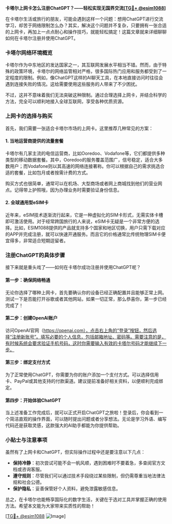 **卡塔尔上网卡怎么注册ChatGPT？——轻松实现无国界交流[[TG💪+ @esim1088](https://t.me/s/esim1088)]**

在卡塔尔生活或旅行的朋友，可能会遇到这样一个问题：想用ChatGPT进行交流学习，却苦于网络限制怎么办？其实，解决这个问题并不复杂，只要拥有一张合适的上网卡，再加上一点点耐心和操作技巧，就能轻松搞定！这篇文章就来详细聊聊如何在卡塔尔注册并使用ChatGPT。

### 卡塔尔网络环境概览

卡塔尔作为中东地区的发达国家之一，其互联网发展水平相当不错。然而，由于特殊的政策环境，卡塔尔的网络监管相对严格，很多国际热门应用和服务都受到了一定程度的限制。例如，像ChatGPT这样的AI聊天工具，在本地直接访问时往往会遇到连接失败的情况。这给需要使用这些服务的人带来了不少困扰。

不过，这并不意味着我们无法突破这种限制。通过合理选择上网卡，并结合科学的方法，完全可以顺利地接入全球互联网，享受各种优质资源。

### 上网卡的选择与购买

首先，我们需要一张适合卡塔尔市场的上网卡。这里推荐几种常见的方案：

#### 1. 当地运营商提供的流量套餐
卡塔尔有几家主流的电信运营商，比如Ooredoo、Vodafone等，它们都提供多种类型的移动数据套餐。其中，Ooredoo的服务覆盖范围广，信号稳定，适合大多数用户；而Vodafone则以其高速的网络连接著称。你可以根据自己的需求挑选合适的套餐，比如包月或者按需计费的方式。

购买方式也很简单，通常可以在机场、大型商场或者网上商城找到他们的营业网点。记得带上护照哦，因为办理业务时需要验证身份信息。

#### 2. 全球通用型eSIM卡
近年来，eSIM技术逐渐流行起来，它是一种虚拟化的SIM卡形式，无需实体卡槽即可激活使用。对于经常跨国旅行的人来说，eSIM卡无疑是一个非常方便的选择。比如，ESIM1088提供的产品就支持多个国家和地区切换，用户只需下载对应的APP并完成注册，就可以快速开通服务。而且它的价格通常比传统物理SIM卡便宜得多，非常适合短期逗留者。

### 注册ChatGPT的具体步骤

接下来就是重头戏了——如何在卡塔尔成功注册并使用ChatGPT呢？

#### 第一步：确保网络畅通
无论你选择了哪种上网卡，首先要确认你的设备已经正确配置并且能够正常上网。测试一下是否能打开谷歌或者其他网站，如果一切正常，那么恭喜你，第一步已经完成了！

#### 第二步：创建OpenAI账户
访问OpenAI官网（https://openai.com），点击右上角的“登录”按钮，然后选择“注册新账号”。填写必要的个人信息，包括邮箱地址、密码等。需要注意的是，有时候系统会要求验证手机号码，这时你需要输入有效的卡塔尔号码才能继续下一步。

#### 第三步：绑定支付方式
为了正常使用ChatGPT，你需要为你的账户添加一个支付方式。可以选择信用卡、PayPal或其他支持的付款渠道。建议提前准备好相关资料，以便顺利完成绑定。

#### 第四步：开始体验ChatGPT
当上述准备工作完成后，就可以正式开启ChatGPT之旅啦！登录后，你会看到一个简洁直观的操作界面，可以随时提出问题或者分享想法。无论是学习外语、编写代码还是获取灵感，这款强大的AI助手都能为你提供帮助。

### 小贴士与注意事项

虽然有了上网卡和ChatGPT，但实际操作过程中还是要注意以下几点：

- **保持冷静**：初次尝试可能不会一帆风顺，遇到困难时不要着急，多查阅官方文档或咨询客服。
- **遵守规则**：尽管我们可以通过技术手段绕过某些限制，但仍需尊重当地法律法规和社会公德。
- **保护隐私**：妥善保管好个人资料，避免泄露敏感信息。

总之，在卡塔尔也能畅享国际化的数字生活，关键在于选对工具并掌握正确的使用方法。希望本文能为大家带来实质性的帮助！

[[TG💪+ @esim1088](https://t.me/s/esim1088) ![Image](https://i.postimg.cc/4NQfJmqS/Snipaste-2025-05-13-00-14-12.png)]